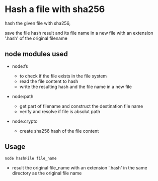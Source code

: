 # Hash a file with sha256

hash the given file with sha256, 

save the file hash result and its file name in a new file with an extension '.hash' of the original filename

## node modules used

- node:fs
  
  - to check if the file exists in the file system
  - read the file content to hash
  - write the resulting hash and the file name in a new file

- node:path
  
  - get part of filename and construct the destination file name
  - verify and resolve if file is absolut path

- node:crypto

  - create sha256 hash of the file content

## Usage

`node hashFile file_name`

- result
  the original file_name with an extension '.hash' in the same directory as the
original file name
